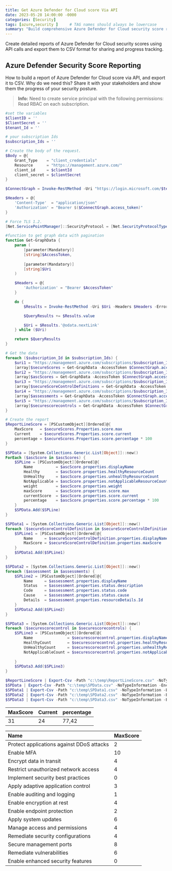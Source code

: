 ```yaml
---
title: Get Azure Defender for Cloud score Via API
date: 2023-05-28 14:00:00 -0000
categories: [Security]
tags: [azure,security ]     # TAG names should always be lowercase
summary: "Build comprehensive Azure Defender for Cloud security score reports via API and export to CSV for tracking security posture progress."
---
```


Create detailed reports of Azure Defender for Cloud security scores using API calls and export them to CSV format for sharing and progress tracking.

<!--more-->

## Azure Defender Security Score Reporting

How to build a report of Azure Defender for Cloud score via API, and export it to CSV. Why do we need this? Share it with your stakeholders and show them the progress of your security posture.


> **Info:** Need to create service principal with the following permissions: Read RBAC on each subscription.

```powershell
#set the variables
$ClientID = ''
$ClientSecret = ''
$tenant_Id = ''

# your subscription Ids
$subscription_Ids = ''

# Create the body of the request.
$Body = @{    
    Grant_Type    = "client_credentials"
    Resource      = "https://management.azure.com/"
    client_id     = $clientId
    client_secret = $clientSecret
}

$ConnectGraph = Invoke-RestMethod -Uri "https://login.microsoft.com/$tenant_Id/oauth2/token?api-version=1.0" -Method POST -Body $Body

$Headers = @{
    'Content-Type'  = "application/json"
    'Authorization' = "Bearer $($ConnectGraph.access_token)"
}

# Force TLS 1.2.
[Net.ServicePointManager]::SecurityProtocol = [Net.SecurityProtocolType]::Tls12

#function to get graph data with pagination
function Get-GraphData {
    param (
        [parameter(Mandatory)]
        [string]$AccessToken,
      
        [parameter(Mandatory)]
        [string]$Uri
    )

    $Headers = @{
        'Authorization' = "Bearer $AccessToken"
    }

    do {
        $Results = Invoke-RestMethod -Uri $Uri -Headers $Headers -ErrorAction Stop

        $QueryResults += $Results.value

        $Uri = $Results.'@odata.nextLink'
    } while ($Uri)

    return $QueryResults
}

# Get the data
foreach ($subscription_Id in $subscription_Ids) {
    $uri1 = "https://management.azure.com/subscriptions/$subscription_Id/providers/Microsoft.Security/secureScores?api-version=2020-01-01"    
    [array]$secureScores = Get-GraphData -AccessToken $ConnectGraph.access_token -Uri $uri1
    $uri2 = "https://management.azure.com/subscriptions/$subscription_Id/providers/Microsoft.Security/secureScores/ascScore/securescorecontrols?api-version=2020-01-01"
    [array]$ascScores = Get-GraphData -AccessToken $ConnectGraph.access_token -Uri $uri2
    $uri3 = "https://management.azure.com/subscriptions/$subscription_Id/providers/Microsoft.Security/secureScoreControlDefinitions?api-version=2020-01-01"
    [array]$secureScoreControlDefinitions = Get-GraphData -AccessToken $ConnectGraph.access_token -Uri $uri3
    $uri4 = "https://management.azure.com/subscriptions/$subscription_Id/providers/Microsoft.Security/assessments?api-version=2020-01-01"
    [array]$assessments = Get-GraphData -AccessToken $ConnectGraph.access_token -Uri $uri4
    $uri5 = "https://management.azure.com/subscriptions/$subscription_Id/providers/Microsoft.Security/secureScores/ascScore/securescorecontrols?api-version=2020-01-01&expand=definition"
    [array]$securescorecontrols = Get-GraphData -AccessToken $ConnectGraph.access_token -Uri $uri5
}

# Create the report
$ReportLineScore = [PSCustomObject][Ordered]@{  
    MaxScore   = $secureScores.Properties.score.max
    Current    = $secureScores.Properties.score.current
    percentage = $secureScores.Properties.score.percentage * 100 
}

$SPData = [System.Collections.Generic.List[Object]]::new()
ForEach ($ascScore in $ascScores) {
    $SPLine = [PSCustomObject][Ordered]@{  
        Name          = $ascScore.properties.displayName
        Healthy       = $ascScore.properties.healthyResourceCount
        UnHealthy     = $ascScore.properties.unhealthyResourceCount
        NotApplicable = $ascScore.properties.notApplicableResourceCount
        weight        = $ascScore.properties.weight
        maxScore      = $ascScore.properties.score.max
        currentScore  = $ascScore.properties.score.current
        percentage    = $ascScore.properties.score.percentage * 100
    }
    $SPData.Add($SPLine)
}

$SPData1 = [System.Collections.Generic.List[Object]]::new()
foreach ($secureScoreControlDefinition in $secureScoreControlDefinitions) {
    $SPLine1 = [PSCustomObject][Ordered]@{  
        Name     = $secureScoreControlDefinition.properties.displayName
        MaxScore = $secureScoreControlDefinition.properties.maxScore
    }
    $SPData1.Add($SPLine1)
}

$SPData2 = [System.Collections.Generic.List[Object]]::new()
foreach ($assessment in $assessments) {
    $SPLine2 = [PSCustomObject][Ordered]@{  
        Name     = $assessment.properties.displayName
        Status   = $assessment.properties.status.description
        Code     = $assessment.properties.status.code
        Cause    = $assessment.properties.status.cause
        Details  = $assessment.properties.resourceDetails.Id
    }
    $SPData2.Add($SPLine2)
}

$SPData3 = [System.Collections.Generic.List[Object]]::new()
foreach ($securescorecontrol in $securescorecontrols) {
    $SPLine3 = [PSCustomObject][Ordered]@{  
        Name               = $securescorecontrol.properties.displayName
        HealthyCount       = $securescorecontrol.properties.healthyResourceCount
        UnHealthyCount     = $securescorecontrol.properties.unhealthyResourceCount
        NotApplicableCount = $securescorecontrol.properties.notApplicableResourceCount
        
    }
    $SPData3.Add($SPLine3)
}

$ReportLineScore | Export-Csv -Path "c:\temp\ReportLineScore.csv" -NoTypeInformation -Encoding UTF8
$SPData | Export-Csv -Path "c:\temp\SPData.csv" -NoTypeInformation -Encoding UTF8
$SPData1 | Export-Csv -Path "c:\temp\SPData1.csv" -NoTypeInformation -Encoding UTF8
$SPData2 | Export-Csv -Path "c:\temp\SPData2.csv" -NoTypeInformation -Encoding UTF8
$SPData3 | Export-Csv -Path "c:\temp\SPData3.csv" -NoTypeInformation -Encoding UTF8

```

|MaxScore|Current|percentage|
|:--|:--|:--|
|31|24|77,42|

|Name|MaxScore|
|:--|:--|
|Protect applications against DDoS attacks|2|
|Enable MFA|10|
|Encrypt data in transit|4|
|Restrict unauthorized network access|4|
|Implement security best practices|0|
|Apply adaptive application control|3|
|Enable auditing and logging|1|
|Enable encryption at rest|4|
|Enable endpoint protection|2|
|Apply system updates|6|
|Manage access and permissions|4|
|Remediate security configurations|4|
|Secure management ports|8|
|Remediate vulnerabilities|6|
|Enable enhanced security features|0|
